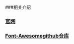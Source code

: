 ###相关介绍

### [官网](http://fontawesome.dashgame.com/)
### [Font-Awesomegithub仓库](https://github.com/FortAwesome/Font-Awesome)









